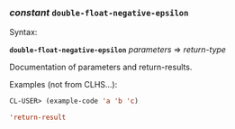 ### <em>constant</em> <strong>`double-float-negative-epsilon`</strong>

Syntax:

<strong>`double-float-negative-epsilon`</strong> <em>parameters</em> => <em>return-type</em>

Documentation of parameters and return-results.

Examples (not from CLHS...):

```lisp
CL-USER> (example-code 'a 'b 'c)

'return-result
```
